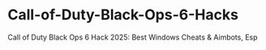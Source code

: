 # Call-of-Duty-Black-Ops-6-Hacks
Call of Duty Black Ops 6 Hack 2025: Best Windows Cheats &amp; Aimbots, Esp

